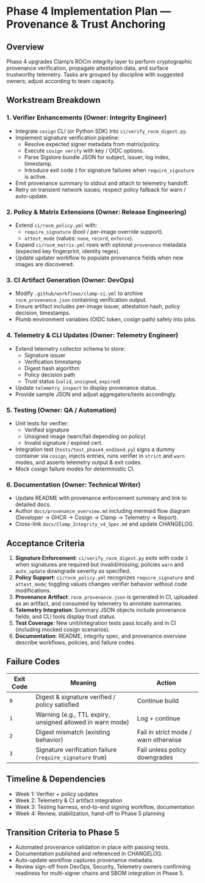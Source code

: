 # Phase 4 Implementation Plan — Provenance & Trust Anchoring

## Overview
Phase 4 upgrades Clamp’s ROCm integrity layer to perform cryptographic provenance verification, propagate attestation data, and surface trustworthy telemetry. Tasks are grouped by discipline with suggested owners; adjust according to team capacity.

## Workstream Breakdown

### 1. Verifier Enhancements (Owner: Integrity Engineer)
- Integrate `cosign` CLI (or Python SDK) into `ci/verify_rocm_digest.py`.
- Implement signature verification pipeline:
  - Resolve expected signer metadata from matrix/policy.
  - Execute `cosign verify` with key / OIDC options.
  - Parse Sigstore bundle JSON for subject, issuer, log index, timestamp.
  - Introduce exit code `3` for signature failures when `require_signature` is active.
- Emit provenance summary to stdout and attach to telemetry handoff.
- Retry on transient network issues; respect policy fallback for warn / auto-update.

### 2. Policy & Matrix Extensions (Owner: Release Engineering)
- Extend `ci/rocm_policy.yml` with:
  - `require_signature` (bool / per-image override support).
  - `attest_mode` (values: `none`, `record`, `enforce`).
- Expand `ci/rocm_matrix.yml` rows with optional `provenance` metadata (expected key fingerprint, identity regex).
- Update updater workflow to populate provenance fields when new images are discovered.

### 3. CI Artifact Generation (Owner: DevOps)
- Modify `.github/workflows/clamp-ci.yml` to archive `rocm_provenance.json` containing verification output.
- Ensure artifact includes per-image issuer, attestation hash, policy decision, timestamps.
- Plumb environment variables (OIDC token, cosign path) safely into jobs.

### 4. Telemetry & CLI Updates (Owner: Telemetry Engineer)
- Extend telemetry collector schema to store:
  - Signature issuer
  - Verification timestamp
  - Digest hash algorithm
  - Policy decision path
  - Trust status (`valid`, `unsigned`, `expired`)
- Update `telemetry_inspect` to display provenance status.
- Provide sample JSON and adjust aggregators/tests accordingly.

### 5. Testing (Owner: QA / Automation)
- Unit tests for verifier:
  - Verified signature
  - Unsigned image (warn/fail depending on policy)
  - Invalid signature / expired cert.
- Integration test (`tests/test_phase4_end2end.py`) signs a dummy container via `cosign`, injects entries, runs verifier in `strict` and `warn` modes, and asserts telemetry output & exit codes.
- Mock cosign failure modes for deterministic CI.

### 6. Documentation (Owner: Technical Writer)
- Update README with provenance enforcement summary and link to detailed docs.
- Author `docs/provenance_overview.md` including mermaid flow diagram (Developer → GHCR → Cosign → Clamp → Telemetry → Report).
- Cross-link `docs/Clamp_Integrity_v4_Spec.md` and update CHANGELOG.

## Acceptance Criteria
1. **Signature Enforcement**: `ci/verify_rocm_digest.py` exits with code `3` when signatures are required but invalid/missing; policies `warn` and `auto_update` downgrade severity as specified.
2. **Policy Support**: `ci/rocm_policy.yml` recognizes `require_signature` and `attest_mode`; toggling values changes verifier behavior without code modifications.
3. **Provenance Artifact**: `rocm_provenance.json` is generated in CI, uploaded as an artifact, and consumed by telemetry to annotate summaries.
4. **Telemetry Integration**: Summary JSON objects include provenance fields, and CLI tools display trust status.
5. **Test Coverage**: New unit/integration tests pass locally and in CI (including mocked cosign scenarios).
6. **Documentation**: README, integrity spec, and provenance overview describe workflows, policies, and failure codes.

## Failure Codes
| Exit Code | Meaning | Action |
|-----------|---------|--------|
| `0` | Digest & signature verified / policy satisfied | Continue build |
| `1` | Warning (e.g., TTL expiry, unsigned allowed in warn mode) | Log + continue |
| `2` | Digest mismatch (existing behavior) | Fail in strict mode / warn otherwise |
| `3` | Signature verification failure (`require_signature` true) | Fail unless policy downgrades |

## Timeline & Dependencies
- Week 1: Verifier + policy updates
- Week 2: Telemetry & CI artifact integration
- Week 3: Testing harness, end-to-end signing workflow, documentation
- Week 4: Review, stabilization, hand-off to Phase 5 planning

## Transition Criteria to Phase 5
- Automated provenance validation in place with passing tests.
- Documentation published and referenced in CHANGELOG.
- Auto-update workflow captures provenance metadata.
- Review sign-off from DevOps, Security, Telemetry owners confirming readiness for multi-signer chains and SBOM integration in Phase 5.
